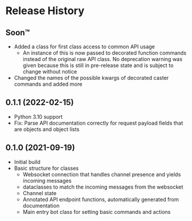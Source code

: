 Release History
===============

Soon™️
-----

- Added a class for first class access to common API usage
  - An instance of this is now passed to decorated function commands instead of the original raw API class. No
    deprecation warning was given because this is still in pre-release state and is subject to change without notice
- Changed the names of the possible kwargs of decorated caster commands and added more

0.1.1 (2022-02-15)
------------------

- Python 3.10 support
- Fix: Parse API documentation correctly for request payload fields that are objects and object lists

0.1.0 (2021-09-19)
------------------

- Initial build
- Basic structure for classes
  - Websocket connection that handles channel presence and yields incoming messages
  - dataclasses to match the incoming messages from the websocket
  - Channel state
  - Annotated API endpoint functions, automatically generated from documentation
  - Main entry bot class for setting basic commands and actions
